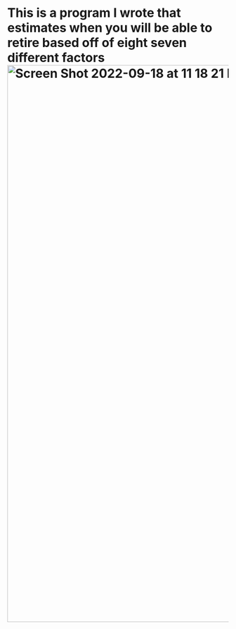 # This is a program I wrote that estimates when you will be able to retire based off of eight seven different factors <img width="1268" alt="Screen Shot 2022-09-18 at 11 18 21 PM" src="https://user-images.githubusercontent.com/98194848/190944637-6fe1b215-312b-4244-b536-722ea8f187d0.png">
